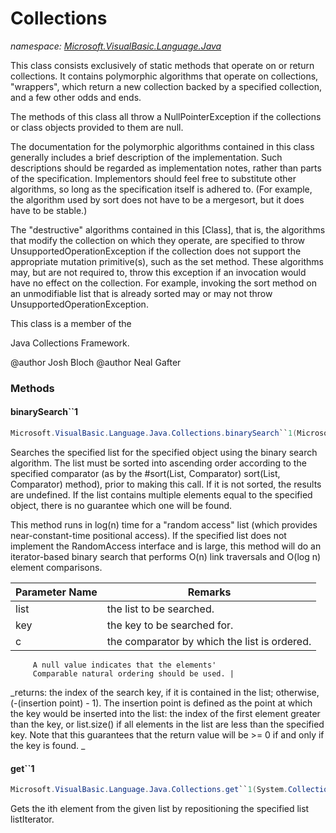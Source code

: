﻿# Collections
_namespace: [Microsoft.VisualBasic.Language.Java](./index.md)_

This class consists exclusively of static methods that operate on or return
 collections. It contains polymorphic algorithms that operate on
 collections, "wrappers", which return a new collection backed by a
 specified collection, and a few other odds and ends.
 
 <p>The methods of this class all throw a NullPointerException
 if the collections or class objects provided to them are null.
 
 <p>The documentation for the polymorphic algorithms contained in this class
 generally includes a brief description of the implementation. Such
 descriptions should be regarded as implementation notes, rather than
 parts of the specification. Implementors should feel free to
 substitute other algorithms, so long as the specification itself is adhered
 to. (For example, the algorithm used by sort does not have to be
 a mergesort, but it does have to be stable.)
 
 <p>The "destructive" algorithms contained in this [Class], that is, the
 algorithms that modify the collection on which they operate, are specified
 to throw UnsupportedOperationException if the collection does not
 support the appropriate mutation primitive(s), such as the set
 method. These algorithms may, but are not required to, throw this
 exception if an invocation would have no effect on the collection. For
 example, invoking the sort method on an unmodifiable list that is
 already sorted may or may not throw UnsupportedOperationException.
 
 <p>This class is a member of the
 
 Java Collections Framework.
 
 @author Josh Bloch
 @author Neal Gafter



### Methods

#### binarySearch``1
```csharp
Microsoft.VisualBasic.Language.Java.Collections.binarySearch``1(Microsoft.VisualBasic.Language.List{``0},``0,System.Collections.Generic.IComparer{``0})
```
Searches the specified list for the specified object using the binary
 search algorithm. The list must be sorted into ascending order
 according to the specified comparator (as by the
 #sort(List, Comparator) sort(List, Comparator)
 method), prior to making this call. If it is
 not sorted, the results are undefined. If the list contains multiple
 elements equal to the specified object, there is no guarantee which one
 will be found.
 
 <p>This method runs in log(n) time for a "random access" list (which
 provides near-constant-time positional access). If the specified list
 does not implement the RandomAccess interface and is large,
 this method will do an iterator-based binary search that performs
 O(n) link traversals and O(log n) element comparisons.

|Parameter Name|Remarks|
|--------------|-------|
|list| the list to be searched. |
|key| the key to be searched for. |
|c| the comparator by which the list is ordered.
         A null value indicates that the elements'
         Comparable natural ordering should be used. |


_returns:  the index of the search key, if it is contained in the list;
         otherwise, (-(insertion point) - 1).  The
         insertion point is defined as the point at which the
         key would be inserted into the list: the index of the first
         element greater than the key, or list.size() if all
         elements in the list are less than the specified key.  Note
         that this guarantees that the return value will be >= 0 if
         and only if the key is found. _

#### get``1
```csharp
Microsoft.VisualBasic.Language.Java.Collections.get``1(System.Collections.Generic.IEnumerator{``0},System.Int32)
```
Gets the ith element from the given list by repositioning the specified
 list listIterator.


